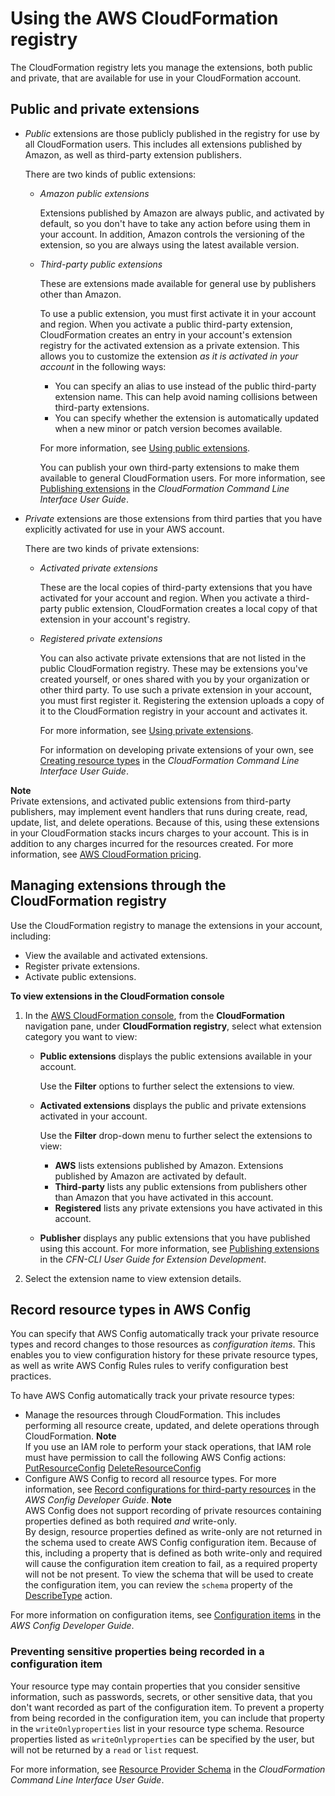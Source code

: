 # Using the AWS CloudFormation registry<a name="registry"></a>

The CloudFormation registry lets you manage the extensions, both public and private, that are available for use in your CloudFormation account\.

## Public and private extensions<a name="registry-public-private"></a>
+ *Public* extensions are those publicly published in the registry for use by all CloudFormation users\. This includes all extensions published by Amazon, as well as third\-party extension publishers\. 

  There are two kinds of public extensions:
  + *Amazon public extensions*

    Extensions published by Amazon are always public, and activated by default, so you don't have to take any action before using them in your account\. In addition, Amazon controls the versioning of the extension, so you are always using the latest available version\.
  + *Third\-party public extensions*

    These are extensions made available for general use by publishers other than Amazon\. 

    To use a public extension, you must first activate it in your account and region\. When you activate a public third\-party extension, CloudFormation creates an entry in your account's extension registry for the activated extension as a private extension\. This allows you to customize the extension *as it is activated in your account* in the following ways:
    + You can specify an alias to use instead of the public third\-party extension name\. This can help avoid naming collisions between third\-party extensions\.
    + You can specify whether the extension is automatically updated when a new minor or patch version becomes available\.

    For more information, see [Using public extensions](https://docs.aws.amazon.com/AWSCloudFormation/latest/UserGuide/registry.html#registry-public)\.

    You can publish your own third\-party extensions to make them available to general CloudFormation users\. For more information, see [Publishing extensions](https://docs.aws.amazon.com/cloudformation-cli/latest/userguide/publish.html) in the *CloudFormation Command Line Interface User Guide*\.
+ *Private* extensions are those extensions from third parties that you have explicitly activated for use in your AWS account\. 

  There are two kinds of private extensions:
  + *Activated private extensions*

    These are the local copies of third\-party extensions that you have activated for your account and region\. When you activate a third\-party public extension, CloudFormation creates a local copy of that extension in your account's registry\.
  + *Registered private extensions*

    You can also activate private extensions that are not listed in the public CloudFormation registry\. These may be extensions you've created yourself, or ones shared with you by your organization or other third party\. To use such a private extension in your account, you must first register it\. Registering the extension uploads a copy of it to the CloudFormation registry in your account and activates it\.

    For more information, see [Using private extensions](https://docs.aws.amazon.com/AWSCloudFormation/latest/UserGuide/registry.html#registry-register)\.

    For information on developing private extensions of your own, see [Creating resource types](https://docs.aws.amazon.com/cloudformation-cli/latest/userguide/resource-types.html) in the *CloudFormation Command Line Interface User Guide*\.

**Note**  
Private extensions, and activated public extensions from third\-party publishers, may implement event handlers that runs during create, read, update, list, and delete operations\. Because of this, using these extensions in your CloudFormation stacks incurs charges to your account\. This is in addition to any charges incurred for the resources created\. For more information, see [AWS CloudFormation pricing](https://aws.amazon.com/cloudformation/pricing/)\.

## Managing extensions through the CloudFormation registry<a name="registry-view"></a>

Use the CloudFormation registry to manage the extensions in your account, including:
+ View the available and activated extensions\.
+ Register private extensions\.
+ Activate public extensions\.<a name="registry-view-procedure"></a>

**To view extensions in the CloudFormation console**

1. In the [AWS CloudFormation console](https://console.aws.amazon.com/cloudformation), from the **CloudFormation** navigation pane, under **CloudFormation registry**, select what extension category you want to view:
   + **Public extensions** displays the public extensions available in your account\.

     Use the **Filter** options to further select the extensions to view\.
   + **Activated extensions** displays the public and private extensions activated in your account\.

     Use the **Filter** drop\-down menu to further select the extensions to view:
     + **AWS** lists extensions published by Amazon\. Extensions published by Amazon are activated by default\.
     + **Third\-party** lists any public extensions from publishers other than Amazon that you have activated in this account\.
     + **Registered** lists any private extensions you have activated in this account\.
   + **Publisher** displays any public extensions that you have published using this account\. For more information, see [Publishing extensions](https://docs.aws.amazon.com/cloudformation-cli/latest/userguide/publish-extension.html) in the *CFN\-CLI User Guide for Extension Development*\.

1. Select the extension name to view extension details\.

## Record resource types in AWS Config<a name="registry-config-record"></a>

You can specify that AWS Config automatically track your private resource types and record changes to those resources as *configuration items*\. This enables you to view configuration history for these private resource types, as well as write AWS Config Rules rules to verify configuration best practices\.

To have AWS Config automatically track your private resource types:
+ Manage the resources through CloudFormation\. This includes performing all resource create, updated, and delete operations through CloudFormation\.
**Note**  
If you use an IAM role to perform your stack operations, that IAM role must have permission to call the following AWS Config actions:  
[PutResourceConfig](https://docs.aws.amazon.com/config/latest/APIReference/API_PutResourceConfig.html)
[DeleteResourceConfig](https://docs.aws.amazon.com/config/latest/APIReference/API_DeleteResourceConfig.html)
+ Configure AWS Config to record all resource types\. For more information, see [Record configurations for third\-party resources](https://docs.aws.amazon.com/config/latest/developerguide/customresources.html) in the *AWS Config Developer Guide*\.
**Note**  
AWS Config does not support recording of private resources containing properties defined as both required *and* write\-only\.  
By design, resource properties defined as write\-only are not returned in the schema used to create AWS Config configuration item\. Because of this, including a property that is defined as both write\-only and required will cause the configuration item creation to fail, as a required property will not be not present\. To view the schema that will be used to create the configuration item, you can review the `schema` property of the [DescribeType](https://docs.aws.amazon.com/AWSCloudFormation/latest/APIReference/API_DescribeType.html) action\. 

For more information on configuration items, see [Configuration items](https://docs.aws.amazon.com/config/latest/developerguide/config-concepts.html#config-items) in the *AWS Config Developer Guide*\.

### Preventing sensitive properties being recorded in a configuration item<a name="registry-config-record-sensitive"></a>

Your resource type may contain properties that you consider sensitive information, such as passwords, secrets, or other sensitive data, that you don't want recorded as part of the configuration item\. To prevent a property from being recorded in the configuration item, you can include that property in the `writeOnlyproperties` list in your resource type schema\. Resource properties listed as `writeOnlyproperties` can be specified by the user, but will not be returned by a `read` or `list` request\.

For more information, see [Resource Provider Schema](https://docs.aws.amazon.com/cloudformation-cli/latest/userguide/resource-type-schema.html#schema-properties-writeonlyproperties) in the *CloudFormation Command Line Interface User Guide*\.
